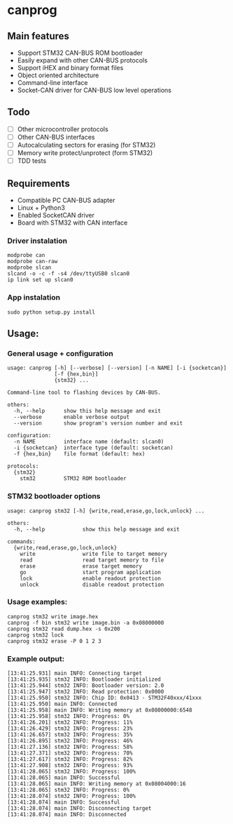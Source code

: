 # canprog

## Main features
- Support STM32 CAN-BUS ROM bootloader
- Easily expand with other CAN-BUS protocols
- Support iHEX and binary format files
- Object oriented architecture
- Command-line interface
- Socket-CAN driver for CAN-BUS low level operations

## Todo
- [ ] Other microcontroller protocols
- [ ] Other CAN-BUS interfaces
- [ ] Autocalculating sectors for erasing (for STM32)
- [ ] Memory write protect/unprotect (form STM32)
- [ ] TDD tests

## Requirements
- Compatible PC CAN-BUS adapter 
- Linux + Python3
- Enabled SocketCAN driver
- Board with STM32 with CAN interface

### Driver instalation
```
modprobe can
modprobe can-raw
modprobe slcan
slcand -o -c -f -s4 /dev/ttyUSB0 slcan0
ip link set up slcan0
```

### App instalation
```
sudo python setup.py install
```

## Usage:
### General usage + configuration
```
usage: canprog [-h] [--verbose] [--version] [-n NAME] [-i {socketcan}]
               [-f {hex,bin}]
               {stm32} ...

Command-line tool to flashing devices by CAN-BUS.

others:
  -h, --help      show this help message and exit
  --verbose       enable verbose output
  --version       show program's version number and exit

configuration:
  -n NAME         interface name (default: slcan0)
  -i {socketcan}  interface type (default: socketcan)
  -f {hex,bin}    file format (default: hex)

protocols:
  {stm32}
    stm32         STM32 ROM bootloader
```
### STM32 bootloader options
```
usage: canprog stm32 [-h] {write,read,erase,go,lock,unlock} ...

others:
  -h, --help            show this help message and exit

commands:
  {write,read,erase,go,lock,unlock}
    write               write file to target memory
    read                read target memory to file
    erase               erase target memory
    go                  start program application
    lock                enable readout protection
    unlock              disable readout protection
```
### Usage examples:
```
canprog stm32 write image.hex
canprog -f bin stm32 write image.bin -a 0x08000000
canprog stm32 read dump.hex -s 0x200
canprog stm32 lock
canprog stm32 erase -P 0 1 2 3
```
### Example output:
```
[13:41:25.931] main INFO: Connecting target
[13:41:25.935] stm32 INFO: Bootloader initialized
[13:41:25.944] stm32 INFO: Bootloader version: 2.0
[13:41:25.947] stm32 INFO: Read protection: 0x0000
[13:41:25.950] stm32 INFO: Chip ID: 0x0413 - STM32F40xxx/41xxx
[13:41:25.950] main INFO: Connected
[13:41:25.958] main INFO: Writing memory at 0x08000000:6548
[13:41:25.958] stm32 INFO: Progress: 0%
[13:41:26.201] stm32 INFO: Progress: 11%
[13:41:26.429] stm32 INFO: Progress: 23%
[13:41:26.657] stm32 INFO: Progress: 35%
[13:41:26.895] stm32 INFO: Progress: 46%
[13:41:27.136] stm32 INFO: Progress: 58%
[13:41:27.371] stm32 INFO: Progress: 70%
[13:41:27.617] stm32 INFO: Progress: 82%
[13:41:27.908] stm32 INFO: Progress: 93%
[13:41:28.065] stm32 INFO: Progress: 100%
[13:41:28.065] main INFO: Successful
[13:41:28.065] main INFO: Writing memory at 0x08004000:16
[13:41:28.065] stm32 INFO: Progress: 0%
[13:41:28.074] stm32 INFO: Progress: 100%
[13:41:28.074] main INFO: Successful
[13:41:28.074] main INFO: Disconnecting target
[13:41:28.074] main INFO: Disconnected
```
